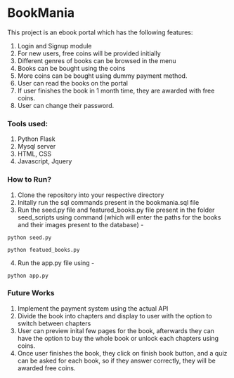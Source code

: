 # BookMania
This project is an ebook portal which has the following features:
1. Login and Signup module
2. For new users, free coins will be provided initially
3. Different genres of books can be browsed in the menu
4. Books can be bought using the coins
5. More coins can be bought using dummy payment method.
6. User can read the books on the portal
7. If user finishes the book in 1 month time, they are awarded with free coins.
8. User can change their password.

### Tools used:
1. Python Flask
2. Mysql server
3. HTML, CSS
4. Javascript, Jquery

### How to Run?
1. Clone the repository into your respective directory
2. Initally run the sql commands present in the bookmania.sql file
3. Run the seed.py file and featured_books.py file present in the folder seed_scripts using command (which will enter the paths for the books and their images present to the database) - 

`python seed.py`

`python featued_books.py`

4. Run the app.py file using - 

`python app.py`

### Future Works
1. Implement the payment system using the actual API
2. Divide the book into chapters and display to user with the option to switch between chapters
3. User can preview inital few pages for the book, afterwards they can have the option to buy the whole book or unlock each chapters using coins.
4. Once user finishes the book, they click on finish book button, and a quiz can be asked for each book, so if they answer correctly, they will be awarded free coins.